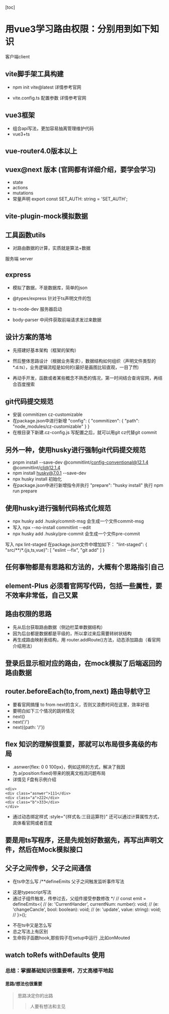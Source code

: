 [toc]

# 用vue3学习路由权限：分别用到如下知识

客户端client

## vite脚手架工具构建

- npm init vite@latest 详情参考官网

- vite.config.ts  配置参数  详情参考官网

## vue3框架
- 组合api写法，更加容易抽离管理维护代码
- vue3+ts

## vue-router4.0版本以上

## vuex@next 版本  (官网都有详细介绍，要学会学习)

- state
- actions
- mutations
- 常量声明  export const SET_AUTH: string = 'SET_AUTH';

## vite-plugin-mock模拟数据

## 工具函数utils

- 对路由数据的计算，实质就是算法+数据

服务端 server

## express

- 模拟了数据，不是数据库，简单的json 

- @types/express  针对于ts声明文件的包

- ts-node-dev 服务器启动

- body-parser 中间件获取前端请求发过来数据

## 设计方案的落地

- 先搭建好基本架构（框架的架构）

- 然后整体思路设计（根据业务需求），数据结构如何组织（声明文件类型的*.d.ts），业务逻辑流程是如何的(最好是画图比较直观，一目了然)

- 再动手开发，函数或者某些概念不熟悉的情况，第一时间结合查询官网，再结合百度搜索

## git代码提交规范
- 安装 commitizen cz-customizable
- 在package.json中进行新增
"config": {
    "commitizen": {
        "path": "node_modules/cz-customizable"
    }
}
- 在根目录下新建.cz-config.js 写配置之后，就可以用git cz代替git commit

## 另外一种，使用husky进行强制git代码提交规范
- pnpm install --save-dev @commitlint/config-conventional@12.1.4 @commitlint/cli@12.1.4
- npm install husky@7.0.1 --save-dev
- npx husky install  初始化
- 在package.json中进行新增指令并执行
"prepare": "husky install"
执行 npm run prepare

## 使用husky进行强制代码格式化规范
- npx husky add .husky/commit-msg  会生成一个文件commit-msg
- 写入 npx --no-install commitlint --edit
- npx husky add .husky/pre-commit  会生成一个文件pre-commit

写入 npx lint-staged
在package.json文件中增加如下：
"lint-staged": {
    "src/**/*.{js,ts,vue}": [
      "eslint --fix",
      "git add"
    ]
  }

## 任何事物都是有思路和方法的，大概有个思路指引自己

## element-Plus 必须看官网写代码，包括一些属性，要不效率非常低，自己又累

## 路由权限的思路
- 先从后台获取路由数据（侧边栏菜单数据结构）
- 因为后台都是数据都是平级的，所以拿过来后需要转树状结构
- 再生成路由映射表结构，用 router.addRoute()方法，动态添加路由（看官网介绍用法）

## 登录后显示相对应的路由，在mock模拟了后端返回的路由数据

## router.beforeEach(to,from,next)  路由导航守卫
- 要看官网搞懂 to from next的含义，否则又浪费时间在这里，效率好低
- 要明白如下三个情况的跳转情况
- next()
- next('/')
- next({path: '/'})

## flex 知识的理解很重要，那就可以布局很多高级的布局
- .asnwer{flex: 0 0 100px}，例如这样的方式，解决了我因为.a{position:fixed}带来的脱离文档流问题布局
- 详情见 F盘有示例介绍

```
<div>
<div class="asnwer">111</div>
<div class="a">222</div>
<div class="b">333</div>
</div>
```

- 通过动态绑定样式 :style="{样式名:三目运算符}"
还可以通过计算属性方式，具体看官网或者百度

## 要是用ts写程序，还是先规划好数据先，再写出声明文件，然后在Mock模拟接口

## 父子之间传参，父子之间通信 
- 在ts中怎么写
/**defineEmits 父子之间触发监听事件写法
 * 这是typescript写法
 * 通过子组件触发，传参过去，父组件接受参数修改
 */
// const emit = defineEmits<{
//     (e: 'CurrentHander', currentNum: number): void;
//     (e: 'changeCancle', bool: boolean): void;
//     (e: 'update', value: string): void;
// }>();
- 不在ts中又是怎么写
- 总之写法上有区别
- 生命钩子函数hook,那些钩子在setup中运行 ,比如onMouted

## watch toRefs withDefaults 使用

### 总结：掌握基础知识很重要啊，万丈高楼平地起

#### 思路/想法也很重要
> 思路决定你的出路
>> 人要有想法和主见

